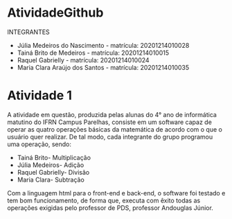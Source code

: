 # AtividadeGithub

INTEGRANTES

* Júlia Medeiros do Nascimento - matrícula: 20201214010028
* Tainá Brito de Medeiros - matrícula: 20201214010015
* Raquel Gabrielly - matrícula: 20201214010024
* Maria Clara Araújo dos Santos - matrícula: 20201214010035
 # Atividade 1
A atividade em questão, produzida pelas alunas do 4° ano de informática matutino do IFRN Campus Parelhas, consiste em um software capaz de operar as quatro operações básicas da matemática de acordo com o que o usuário quer realizar. De tal modo, cada integrante do grupo programou uma operação, sendo:
  
 * Tainá Brito- Multiplicação
 * Júlia Medeiros- Adição
 * Raquel Gabrielly- Divisão
 * Maria Clara- Subtração

 Com a linguagem html para o front-end e back-end, o software foi testado e tem bom funcionamento, de forma que, executa com êxito todas as operações exigidas pelo professor de PDS, professor Andouglas Júnior. 

